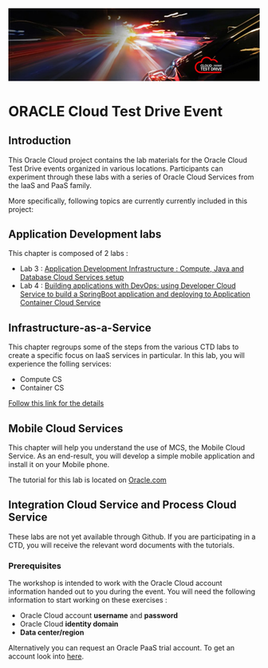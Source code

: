 ![](common/images/customer.logo.png)
---
# ORACLE Cloud Test Drive Event #

## Introduction ##

This Oracle Cloud project contains the lab materials for the Oracle Cloud Test Drive events organized in various locations.  Participants can experiment through these labs with a series of Oracle Cloud Services from the IaaS and PaaS family.  

More specifically, following topics are currently currently included in this project:

## Application Development labs ##
This chapter is composed of 2 labs :
+ Lab 3 : [Application Development Infrastructure : Compute, Java and Database Cloud Services setup](https://github.com/CloudTestDrive/EventLabs/blob/master/AppDev/README.md)
+ Lab 4 : [Building applications with DevOps: using Developer Cloud Service to build a SpringBoot application and deploying to Application Container Cloud Service](https://github.com/CloudTestDrive/EventLabs/blob/master/AppDev/README.md)

## Infrastructure-as-a-Service ##
This chapter regroups some of the steps from the various CTD labs to create a specific focus on IaaS services in particular.  In this lab, you will experience the folling services:
+ Compute CS
+ Container CS

[Follow this link for the details](IaaS/readme.md)

## Mobile Cloud Services ##
This chapter will help you understand the use of MCS, the Mobile Cloud Service.  As an end-result, you will develop a simple mobile application and install it on your Mobile phone.

The tutorial for this lab is located on [Oracle.com](http://docs.oracle.com/cd/E65774_01/tutorials/tut_mcs_max_short/tut_mcs_max_short_1.html)

## Integration Cloud Service and Process Cloud Service ##
These labs are not yet available through Github.  If you are participating in a CTD, you will receive the relevant word documents with the tutorials.


### Prerequisites ###

The workshop is intended to work with the Oracle Cloud account information handed out to you during the event.  You will need the following information to start working on these exercises :

+ Oracle Cloud account **username** and **password**
+ Oracle Cloud **identity domain**
+ **Data center/region**

Alternatively you can request an Oracle PaaS trial account. To get an account look into [here](common/request.for.trial.md).

